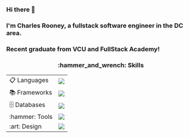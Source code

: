 ### Hi there 👋
### I'm Charles Rooney, a fullstack software engineer in the DC area.

### Recent graduate from VCU and FullStack Academy!

<!--
**crooney36/crooney36** is a ✨ _special_ ✨ repository because its `README.md` (this file) appears on your GitHub profile.

Here are some ideas to get you started:

- 🔭 I’m currently working on ...
- 🌱 I’m currently learning ...
- 👯 I’m looking to collaborate on ...
- 🤔 I’m looking for help with ...
- 💬 Ask me about ...
- 📫 How to reach me: ...
- 😄 Pronouns: ...
- ⚡ Fun fact: ...
-->



<div id="skills" align="center">
  <h3>:hammer_and_wrench: Skills </h3>
<table align="center">

<tr>
  <td>📋 Languages</td>
  <td>
    <a href="https://skillicons.dev">
      <img src="https://skillicons.dev/icons?i=js,ts,html,css,java,python&perline=6" />
    </a>
  </td>
<tr/>

  <tr>
  <td>📚 Frameworks</td>
  <td>
     <a href="https://skillicons.dev">
        <img src="https://skillicons.dev/icons?i=react,vue,astro,nextjs,express,spring&perline=6" />   
    </a>
  </td>
  </tr>
  
<tr>
  <td>🗄️ Databases</td>
   <td>
    <a href="https://skillicons.dev">
      <img src="https://skillicons.dev/icons?i=postgres,graphql,dynamodb&perline=6" />
    </a>
  </td>
  </tr>

  <tr>
  <td>:hammer: Tools</td>
  <td>
    <a href="https://skillicons.dev">
     <img src="https://skillicons.dev/icons?i=git,aws,github,vite,nodejs&perline=5" />
    </a>
  </td>
  </tr>
  <tr>
    <td>:art: Design</td>
    <td>
      <a href="https://skillicons.dev">
      <img src="https://skillicons.dev/icons?i=figma,ps&perline=5" />
      </a>
    </td>
</tr>
</table>
</div>





